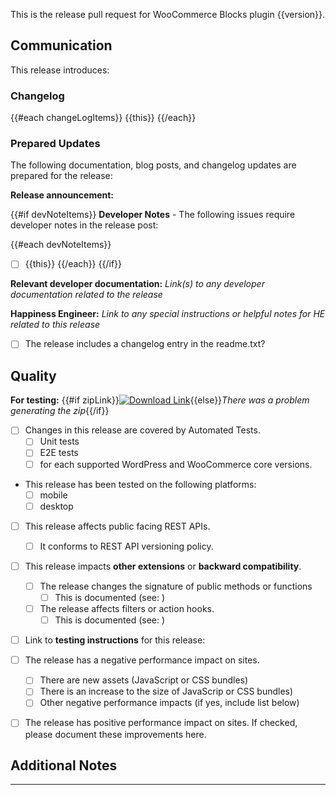 This is the release pull request for WooCommerce Blocks plugin {{version}}.

## Communication

<!--
  This section is for any notes related to communicating the release.
  Please include any extra details with each item as needed.
-->

This release introduces:

<!--
In this section document an overview/summary of what this release includes. You can refer to
the changelog for more information
-->

### Changelog

{{#each changeLogItems}}
{{this}}
{{/each}}

### Prepared Updates

The following documentation, blog posts, and changelog updates are prepared for the release:

<!--
In this section you are highlighting all the public facing documentation that is related to the
release. Feel free to remove anything that doesn't apply for this release.
-->

**Release announcement:** <!-- Link to release announcement post on developer.woocommerce.com (published after release) -->

{{#if devNoteItems}}
**Developer Notes** - The following issues require developer notes in the release post:

{{#each devNoteItems}}
* [ ] {{this}}
{{/each}}
{{/if}}


**Relevant developer documentation:**
_Link(s) to any developer documentation related to the release_

**Happiness Engineer:**
_Link to any special instructions or helpful notes for HE related to this release_

* [ ] The release includes a changelog entry in the readme.txt?


## Quality

<!--
  This section is for any notes related to quality around the release.
  Please include any extra details with each item as needed. This can include notes about
  Why something isn't checked or expanding info on your response to an item.
-->


**For testing:** {{#if zipLink}}[![Download Link](https://img.shields.io/badge/Download%20Zip-blueviolet.svg?style=flat)]({{zipLink}}){{else}}_There was a problem generating the zip_{{/if}}

* [ ] Changes in this release are covered by Automated Tests.
     <!--
      This section is for confirming that the release changeset is covered by automated tests. If not,
      please leave some details on why not and any relevant information indicating confidence without
      those tests.
      -->
     * [ ] Unit tests
     * [ ] E2E tests
     * [ ] for each supported WordPress and WooCommerce core versions.

* This release has been tested on the following platforms:
     * [ ] mobile
     * [ ] desktop

* [ ] This release affects public facing REST APIs.
    * [ ] It conforms to REST API versioning policy.

* [ ] This release impacts **other extensions** or **backward compatibility**.
    * [ ] The release changes the signature of public methods or functions
        * [ ] This is documented (see: <!-- Enter a link to the documentation here -->)
    * [ ] The release affects filters or action hooks.
        * [ ] This is documented (see: <!-- Enter a link to the documentation here -->)

* [ ] Link to **testing instructions** for this release: <!-- Enter a link to the testing instructions here, ideally in /docs/testing/releases -->

* [ ] The release has a negative performance impact on sites.
    * [ ] There are new assets (JavaScript or CSS bundles)
    * [ ] There is an increase to the size of JavaScrip or CSS bundles) <!-- please include rationale for this increase -->
    * [ ] Other negative performance impacts (if yes, include list below)

* [ ] The release has positive performance impact on sites. If checked, please document these improvements here.

## Additional Notes

<!--
  This section is for additional notes related to the release.
-->

------
